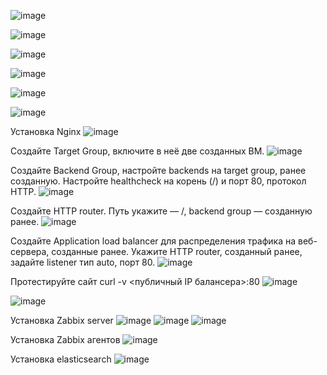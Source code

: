 ![image](https://github.com/SergeySS72/Diplom/assets/134854727/0c0c9e30-da24-4373-bf5f-68ef06f1f4ee)

![image](https://github.com/SergeySS72/Diplom/assets/134854727/fe22deff-8d12-4469-ac47-9ed54b557d93)

![image](https://github.com/SergeySS72/Diplom/assets/134854727/16bddce5-0cdd-4ddb-9204-e89e17273c35)

![image](https://github.com/SergeySS72/Diplom/assets/134854727/d8db223f-e167-443d-8e3a-7c5beaf9ad03)

![image](https://github.com/SergeySS72/Diplom/assets/134854727/2db56a98-b8ea-4cb2-9b68-b5d1207cf448)

![image](https://github.com/SergeySS72/Diplom/assets/134854727/056b9e41-d41a-44ac-b945-9dd787df14e4)

Установка Nginx
![image](https://github.com/SergeySS72/Diplom/assets/134854727/e7a86b25-cd85-4423-86a0-1f4e1c8b2d66)

Создайте Target Group, включите в неё две созданных ВМ.
![image](https://github.com/SergeySS72/Diplom/assets/134854727/02c555a5-8019-41e8-85d1-976a0a9b09ef)

Создайте Backend Group, настройте backends на target group, ранее созданную. Настройте healthcheck на корень (/) и порт 80, протокол HTTP.
![image](https://github.com/SergeySS72/Diplom/assets/134854727/490c2928-f10f-4fbb-8e11-3b41b2bf7f1a)

Создайте HTTP router. Путь укажите — /, backend group — созданную ранее.
![image](https://github.com/SergeySS72/Diplom/assets/134854727/6e96bea2-35bb-4e68-a703-5db408c28e2e)

Создайте Application load balancer для распределения трафика на веб-сервера, созданные ранее. Укажите HTTP router, созданный ранее, задайте listener тип auto, порт 80.
![image](https://github.com/SergeySS72/Diplom/assets/134854727/4b7ac277-29d9-4446-9b78-6019326cd871)

Протестируйте сайт curl -v <публичный IP балансера>:80
![image](https://github.com/SergeySS72/Diplom/assets/134854727/b81ea1ca-9856-4dc5-9eaf-de38baa93657)

![image](https://github.com/SergeySS72/Diplom/assets/134854727/39215d98-4d23-4924-b704-2b0fbe913d09)

Установка Zabbix server
![image](https://github.com/SergeySS72/Diplom/assets/134854727/ceb9a2a7-196d-4af3-84a0-018c47d40f4c)
![image](https://github.com/SergeySS72/Diplom/assets/134854727/eee4cbd9-67c9-44ce-a646-249d2b7ea186)
![image](https://github.com/SergeySS72/Diplom/assets/134854727/10884870-eb6f-40d8-a188-a8aaabe87842)

Установка Zabbix агентов
![image](https://github.com/SergeySS72/Diplom/assets/134854727/643e5b21-3348-4029-9731-69814e573011)

Установка elasticsearch
![image](https://github.com/SergeySS72/Diplom/assets/134854727/a7fa2c72-1f1e-41df-abd6-192b02041853)
